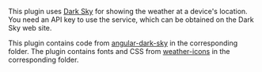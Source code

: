 This plugin uses [Dark Sky](https://darksky.net) for showing the weather at a device's location. You need an API key to use the service, which can be obtained on the Dark Sky web site.

This plugin contains code from [angular-dark-sky](https://github.com/deanbot/angular-dark-sky) in the corresponding folder. The plugin contains fonts and CSS from [weather-icons](http://erikflowers.github.io/weather-icons/) in the corresponding folder.